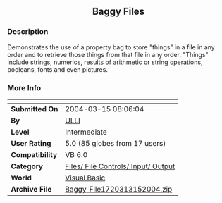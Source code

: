 ﻿<div align="center">

## Baggy Files


</div>

### Description

Demonstrates the use of a property bag to store "things" in a file in any order and to retrieve those things from that file in any order. "Things" include strings, numerics, results of arithmetic or string operations, booleans, fonts and even pictures.
 
### More Info
 


<span>             |<span>
---                |---
**Submitted On**   |2004-03-15 08:06:04
**By**             |[ULLI](https://github.com/Planet-Source-Code/PSCIndex/blob/master/ByAuthor/ulli.md)
**Level**          |Intermediate
**User Rating**    |5.0 (85 globes from 17 users)
**Compatibility**  |VB 6\.0
**Category**       |[Files/ File Controls/ Input/ Output](https://github.com/Planet-Source-Code/PSCIndex/blob/master/ByCategory/files-file-controls-input-output__1-3.md)
**World**          |[Visual Basic](https://github.com/Planet-Source-Code/PSCIndex/blob/master/ByWorld/visual-basic.md)
**Archive File**   |[Baggy\_File1720313152004\.zip](https://github.com/Planet-Source-Code/ulli-baggy-files__1-52388/archive/master.zip)









